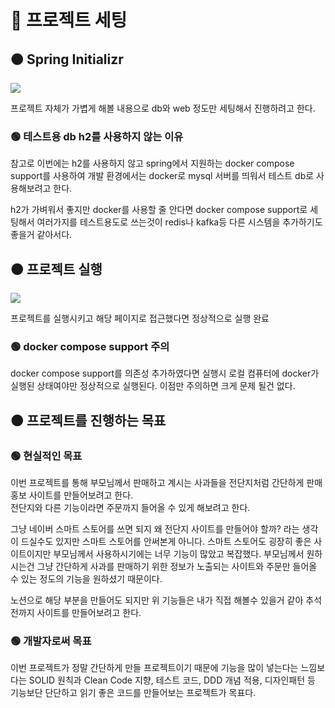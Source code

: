 # 🔴 프로젝트 세팅

## 🟠 Spring Initializr

![](https://velog.velcdn.com/images/ililil9482/post/34d96e3b-50b3-49b7-8791-87a110c344c1/image.png)

프로젝트 자체가 가볍게 해볼 내용으로 db와 web 정도만 세팅해서 진행하려고 한다.

### 🟢 테스트용 db h2를 사용하지 않는 이유

참고로 이번에는 h2를 사용하지 않고 spring에서 지원하는 docker compose support를 사용하여 개발 환경에서는 docker로 mysql 서버를 띄워서 테스트 db로 사용해보려고 한다.

h2가 가벼워서 좋지만 docker를 사용할 줄 안다면 docker compose support로 세팅해서 여러가지를 테스트용도로 쓰는것이 redis나 kafka등 다른 시스템을 추가하기도 좋을거 같아서다.

## 🟠 프로젝트 실행

![](https://velog.velcdn.com/images/ililil9482/post/f4fd71f7-916a-4fe7-b4df-47c1e5f307a2/image.png)


프로젝트를 실행시키고 해당 페이지로 접근했다면 정상적으로 실행 완료

### 🟢 docker compose support 주의

docker compose support를 의존성 추가하였다면 실행시 로컬 컴퓨터에 docker가 실행된 상태여야만 정상적으로 실행된다. 이점만 주의하면 크게 문제 될건 없다.

## 🟠 프로젝트를 진행하는 목표

### 🟢 현실적인 목표

이번 프로젝트를 통해 부모님께서 판매하고 계시는 사과들을 전단지처럼 간단하게 판매 홍보 사이트를 만들어보려고 한다.  
전단지와 다른 기능이라면 주문까지 들어올 수 있게 해보려고 한다.

그냥 네이버 스마트 스토어를 쓰면 되지 왜 전단지 사이트를 만들어야 할까? 라는 생각이 드실수도 있지만 스마트 스토어를 안써본게 아니다. 스마트 스토어도 굉장히 좋은 사이트이지만 부모님께서 사용하시기에는 너무 기능이 많았고 복잡했다. 부모님께서 원하시는건 그냥 간단하게 사과를 판매하기 위한 정보가 노출되는 사이트와 주문만 들어올 수 있는 정도의 기능을 원하셨기 때문이다.

노션으로 해당 부분을 만들어도 되지만 위 기능들은 내가 직접 해볼수 있을거 같아 추석 전까지 사이트를 만들어보려고 한다.

### 🟢 개발자로써 목표

이번 프로젝트가 정말 간단하게 만들 프로젝트이기 때문에 기능을 많이 넣는다는 느낌보다는 SOLID 원칙과 Clean Code 지향, 테스트 코드, DDD 개념 적용, 디자인패턴 등 기능보단 단단하고 읽기 좋은 코드를 만들어보는 프로젝트가 목표다.